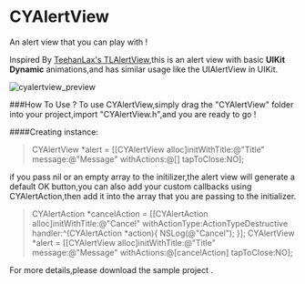 # CYAlertView

An alert view that you can play with !

Inspired By [TeehanLax's TLAlertView](https://github.com/TeehanLax/TLAlertView),this is an alert view with basic **UIKit Dynamic** animations,and has similar usage like the UIAlertView in UIKit. 

![cyalertview_preview](https://cloud.githubusercontent.com/assets/14084540/9724893/a857cdc6-5610-11e5-8a59-9b9bb195b258.gif)


###How To Use ?
To use CYAlertView,simply drag the "CYAlertView" folder into your project,import "CYAlertView.h",and you are ready to go ! 

####Creating instance:
> CYAlertView *alert = [[CYAlertView alloc]initWithTitle:@"Title" message:@"Message" withActions:@[] tapToClose:NO];

if you pass nil or an empty array to the initilizer,the alert view will generate a default OK button,you can also add your custom callbacks using CYAlertAction,then add it into the array that you are passing to the initializer.

>CYAlertAction *cancelAction = [[CYAlertAction alloc]initWithTitle:@"Cancel" withActionType:ActionTypeDestructive handler:^(CYAlertAction *action){
        NSLog(@"Cancel");
}];
> CYAlertView *alert = [[CYAlertView alloc]initWithTitle:@"Title" message:@"Message" withActions:@[cancelAction] tapToClose:NO];

For more details,please download the sample project .
